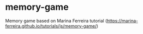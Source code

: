 # memory-game
Memory game based on Marina Ferreira tutorial (https://marina-ferreira.github.io/tutorials/js/memory-game/)
